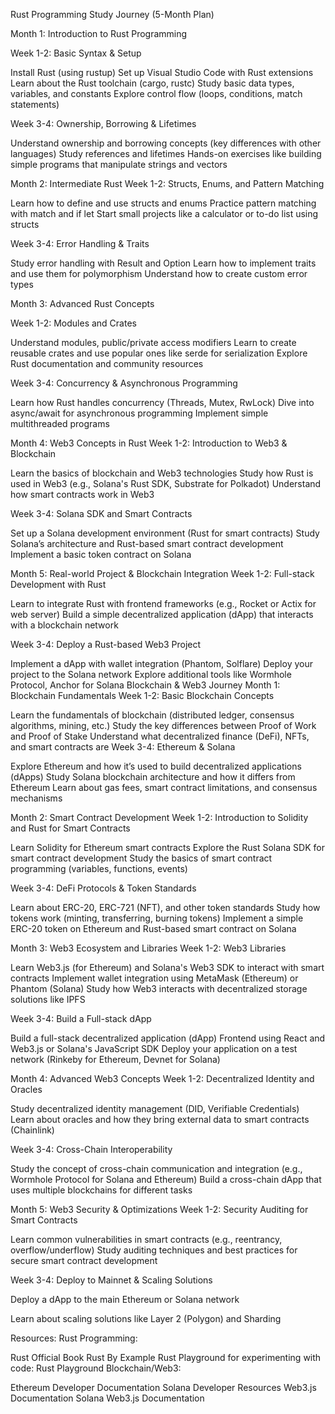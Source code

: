Rust Programming Study Journey (5-Month Plan)

Month 1: Introduction to Rust Programming

Week 1-2: Basic Syntax & Setup

Install Rust (using rustup)
Set up Visual Studio Code with Rust extensions
Learn about the Rust toolchain (cargo, rustc)
Study basic data types, variables, and constants
Explore control flow (loops, conditions, match statements)


Week 3-4: Ownership, Borrowing & Lifetimes

Understand ownership and borrowing concepts (key differences with other languages)
Study references and lifetimes
Hands-on exercises like building simple programs that manipulate strings and vectors



Month 2: Intermediate Rust
Week 1-2: Structs, Enums, and Pattern Matching

Learn how to define and use structs and enums
Practice pattern matching with match and if let
Start small projects like a calculator or to-do list using structs


Week 3-4: Error Handling & Traits

Study error handling with Result and Option
Learn how to implement traits and use them for polymorphism
Understand how to create custom error types


Month 3: Advanced Rust Concepts

Week 1-2: Modules and Crates

Understand modules, public/private access modifiers
Learn to create reusable crates and use popular ones like serde for serialization
Explore Rust documentation and community resources


Week 3-4: Concurrency & Asynchronous Programming

Learn how Rust handles concurrency (Threads, Mutex, RwLock)
Dive into async/await for asynchronous programming
Implement simple multithreaded programs



Month 4: Web3 Concepts in Rust
Week 1-2: Introduction to Web3 & Blockchain

Learn the basics of blockchain and Web3 technologies
Study how Rust is used in Web3 (e.g., Solana's Rust SDK, Substrate for Polkadot)
Understand how smart contracts work in Web3


Week 3-4: Solana SDK and Smart Contracts

Set up a Solana development environment (Rust for smart contracts)
Study Solana’s architecture and Rust-based smart contract development
Implement a basic token contract on Solana



Month 5: Real-world Project & Blockchain Integration
Week 1-2: Full-stack Development with Rust

Learn to integrate Rust with frontend frameworks (e.g., Rocket or Actix for web server)
Build a simple decentralized application (dApp) that interacts with a blockchain network



Week 3-4: Deploy a Rust-based Web3 Project

Implement a dApp with wallet integration (Phantom, Solflare)
Deploy your project to the Solana network
Explore additional tools like Wormhole Protocol, Anchor for Solana
Blockchain & Web3 Journey
Month 1: Blockchain Fundamentals
Week 1-2: Basic Blockchain Concepts

Learn the fundamentals of blockchain (distributed ledger, consensus algorithms, mining, etc.)
Study the key differences between Proof of Work and Proof of Stake
Understand what decentralized finance (DeFi), NFTs, and smart contracts are
Week 3-4: Ethereum & Solana

Explore Ethereum and how it’s used to build decentralized applications (dApps)
Study Solana blockchain architecture and how it differs from Ethereum
Learn about gas fees, smart contract limitations, and consensus mechanisms


Month 2: Smart Contract Development
Week 1-2: Introduction to Solidity and Rust for Smart Contracts

Learn Solidity for Ethereum smart contracts
Explore the Rust Solana SDK for smart contract development
Study the basics of smart contract programming (variables, functions, events)


Week 3-4: DeFi Protocols & Token Standards

Learn about ERC-20, ERC-721 (NFT), and other token standards
Study how tokens work (minting, transferring, burning tokens)
Implement a simple ERC-20 token on Ethereum and Rust-based smart contract on Solana


Month 3: Web3 Ecosystem and Libraries
Week 1-2: Web3 Libraries

Learn Web3.js (for Ethereum) and Solana's Web3 SDK to interact with smart contracts
Implement wallet integration using MetaMask (Ethereum) or Phantom (Solana)
Study how Web3 interacts with decentralized storage solutions like IPFS


Week 3-4: Build a Full-stack dApp

Build a full-stack decentralized application (dApp)
Frontend using React and Web3.js or Solana's JavaScript SDK
Deploy your application on a test network (Rinkeby for Ethereum, Devnet for Solana)



Month 4: Advanced Web3 Concepts
Week 1-2: Decentralized Identity and Oracles

Study decentralized identity management (DID, Verifiable Credentials)
Learn about oracles and how they bring external data to smart contracts (Chainlink)


Week 3-4: Cross-Chain Interoperability

Study the concept of cross-chain communication and integration (e.g., Wormhole Protocol for Solana and Ethereum)
Build a cross-chain dApp that uses multiple blockchains for different tasks



Month 5: Web3 Security & Optimizations
Week 1-2: Security Auditing for Smart Contracts

Learn common vulnerabilities in smart contracts (e.g., reentrancy, overflow/underflow)
Study auditing techniques and best practices for secure smart contract development



Week 3-4: Deploy to Mainnet & Scaling Solutions

Deploy a dApp to the main Ethereum or Solana network

Learn about scaling solutions like Layer 2 (Polygon) and Sharding




Resources:
Rust Programming:

Rust Official Book
Rust By Example
Rust Playground for experimenting with code: Rust Playground
Blockchain/Web3:

Ethereum Developer Documentation
Solana Developer Resources
Web3.js Documentation
Solana Web3.js Documentation
